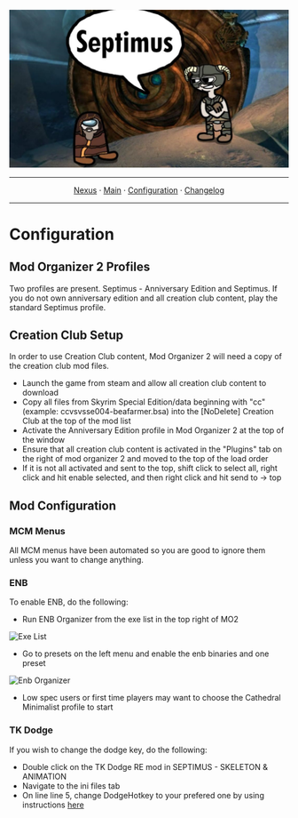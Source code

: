 <a href="https://www.youtube.com/watch?v=70DZ5UV1Bdo"><img src="images/septimus2.png" target="_blank"></a>

---

<p align="center">
  <a href="https://www.nexusmods.com/skyrimspecialedition/mods/58229">Nexus</a> ·
  <a href="README.md">Main</a> ·
  <a href="CONFIGURATION.md">Configuration</a> ·
  <a href="CHANGELOG.md">Changelog</a>
</p>

---

# Configuration

## Mod Organizer 2 Profiles
Two profiles are present. Septimus - Anniversary Edition and Septimus. If you do not own anniversary edition and all creation club content, play the standard Septimus profile.

## Creation Club Setup
In order to use Creation Club content, Mod Organizer 2 will need a copy of the creation club mod files. 
+ Launch the game from steam and allow all creation club content to download
+ Copy all files from Skyrim Special Edition/data beginning with "cc" (example: ccvsvsse004-beafarmer.bsa) into the [NoDelete] Creation Club at the top of the mod list
+ Activate the Anniversary Edition profile in Mod Organizer 2 at the top of the window
+ Ensure that all creation club content is activated in the "Plugins" tab on the right of mod organizer 2 and moved to the top of the load order
+ If it is not all activated and sent to the top, shift click to select all, right click and hit enable selected, and then right click and hit send to -> top

## Mod Configuration

### MCM Menus
All MCM menus have been automated so you are good to ignore them unless you want to change anything.

### ENB
To enable ENB, do the following:
+ Run ENB Organizer from the exe list in the top right of MO2

![Exe List](https://raw.githubusercontent.com/Guitarninja2/septimus/main/images/exe_menu.png)

+ Go to presets on the left menu and enable the enb binaries and one preset

![Enb Organizer](https://raw.githubusercontent.com/Guitarninja2/septimus/main/images/enb_org.png)

+ Low spec users or first time players may want to choose the Cathedral Minimalist profile to start

### TK Dodge
If you wish to change the dodge key, do the following:
+ Double click on the TK Dodge RE mod in SEPTIMUS - SKELETON & ANIMATION
+ Navigate to the ini files tab
+ On line line 5, change DodgeHotkey to your prefered one by using instructions [here](https://www.creationkit.com/index.php?title=Input_Script#DXScanCodes)
